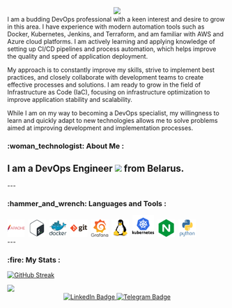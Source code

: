 <div id="badges" align="center">
 <img src="https://i.giphy.com/media/v1.Y2lkPTc5MGI3NjExNXBoajNpeTlyYXo5YWF4a2JhdnAzcWppcmR0MGM3amE1MDRkZnJiZiZlcD12MV9pbnRlcm5hbF9naWZfYnlfaWQmY3Q9dHM/WsvbZxS6Se8wAa41p2/giphy.gif" width="300px"/>
</div>
I am a budding DevOps professional with a keen interest and desire to grow in this area. I have experience with modern automation tools such as Docker, Kubernetes, Jenkins, and Terraform, and am familiar with AWS and Azure cloud platforms. I am actively learning and applying knowledge of setting up CI/CD pipelines and process automation, which helps improve the quality and speed of application deployment.

My approach is to constantly improve my skills, strive to implement best practices, and closely collaborate with development teams to create effective processes and solutions. I am ready to grow in the field of Infrastructure as Code (IaC), focusing on infrastructure optimization to improve application stability and scalability.

While I am on my way to becoming a DevOps specialist, my willingness to learn and quickly adapt to new technologies allows me to solve problems aimed at improving development and implementation processes.


<h3> :woman_technologist: About Me :
  <h2> I am a DevOps Engineer <img src="https://media.giphy.com/media/WUlplcMpOCEmTGBtBW/giphy.gif" width="30"> from Belarus.
  </h2>
</h3>
---
<h3>:hammer_and_wrench: Languages and Tools : </h3>
<div>
  <img src="https://github.com/devicons/devicon/blob/master/icons/apache/apache-original-wordmark.svg"title="Apache" alt="Apache" width="40" height="40"/>&nbsp;
  <img src="https://github.com/devicons/devicon/blob/master/icons/bash/bash-original.svg"title="Bash" alt="Bash" width="40" height="40"/>&nbsp;
  <img src="https://github.com/devicons/devicon/blob/master/icons/docker/docker-original-wordmark.svg"title="Docker" alt="Docker" width="40" height="40"/>&nbsp;
   <img src="https://github.com/devicons/devicon/blob/master/icons/git/git-original-wordmark.svg"title="Git" alt="Git" width="40" height="40"/>&nbsp;
  <img src="https://github.com/devicons/devicon/blob/master/icons/grafana/grafana-original-wordmark.svg"title="Grafana" alt="Grafana" width="40" height="40"/>&nbsp;
  <img src="https://github.com/devicons/devicon/blob/master/icons/linux/linux-original.svg"title="Linux" alt="Linux" width="40" height="40"/>&nbsp;
  <img src="https://github.com/devicons/devicon/blob/master/icons/kubernetes/kubernetes-original-wordmark.svg"title="Kubernetes" alt="Kubernetes" width="50" height="50"/>&nbsp;
  <img src="https://github.com/devicons/devicon/blob/master/icons/nginx/nginx-original.svg"title="Nginx" alt="Nginx" width="40" height="40"/>&nbsp;
  <img src="https://github.com/devicons/devicon/blob/master/icons/python/python-original-wordmark.svg"title="Python" alt="Python" width="40" height="40"/>&nbsp;
</div>
---
<h3> :fire: My Stats :
</h3>
<a href="https://git.io/streak-stats"><img src="http://github-readme-streak-stats.herokuapp.com?user=Grackman&theme=dark&date_format=j%20M%5B%20Y%5D" alt="GitHub Streak" /></a>

<picture>
  <source
    srcset="https://github-readme-stats.vercel.app/api?username=Grackman&show_icons=true&theme=dark"
    media="(prefers-color-scheme: dark)"
  />
 
  
  <source
    srcset="https://github-readme-stats.vercel.app/api?username=Grackman&show_icons=true"
    media="(prefers-color-scheme: light), (prefers-color-scheme: no-preference)"
  />
 
<img src="https://github-readme-stats.vercel.app/api?username=Grackman&show_icons=true" />

</picture>
 <div align="center">
   <a href="https://www.linkedin.com/in/Grackman/">
  <img src="https://img.shields.io/badge/LinkedIn-blue?style=for-the-badge&logo=linkedin&logoColor=white" alt="LinkedIn Badge"/>
</a>
<a href="https://t.me/Grackman">
  <img src="https://img.shields.io/badge/Telegram-black?style=for-the-badge&logo=telegram&logoColor=white" alt="Telegram Badge"/>
</a>
    <br> <img src="https://komarev.com/ghpvc/?username=Grackman&style=flat-square&color=blue" alt=""/ > </br>
 
</h1>
</div>
